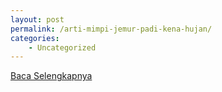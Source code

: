 ```yaml
---
layout: post
permalink: /arti-mimpi-jemur-padi-kena-hujan/
categories:
    - Uncategorized
---
```


[Baca Selengkapnya](/01)